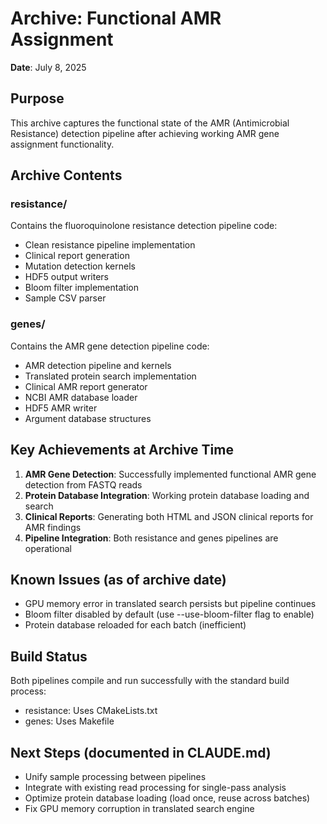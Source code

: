 # Archive: Functional AMR Assignment
**Date**: July 8, 2025

## Purpose
This archive captures the functional state of the AMR (Antimicrobial Resistance) detection pipeline after achieving working AMR gene assignment functionality.

## Archive Contents

### resistance/
Contains the fluoroquinolone resistance detection pipeline code:
- Clean resistance pipeline implementation
- Clinical report generation
- Mutation detection kernels
- HDF5 output writers
- Bloom filter implementation
- Sample CSV parser

### genes/
Contains the AMR gene detection pipeline code:
- AMR detection pipeline and kernels
- Translated protein search implementation
- Clinical AMR report generator
- NCBI AMR database loader
- HDF5 AMR writer
- Argument database structures

## Key Achievements at Archive Time
1. **AMR Gene Detection**: Successfully implemented functional AMR gene detection from FASTQ reads
2. **Protein Database Integration**: Working protein database loading and search
3. **Clinical Reports**: Generating both HTML and JSON clinical reports for AMR findings
4. **Pipeline Integration**: Both resistance and genes pipelines are operational

## Known Issues (as of archive date)
- GPU memory error in translated search persists but pipeline continues
- Bloom filter disabled by default (use --use-bloom-filter flag to enable)
- Protein database reloaded for each batch (inefficient)

## Build Status
Both pipelines compile and run successfully with the standard build process:
- resistance: Uses CMakeLists.txt
- genes: Uses Makefile

## Next Steps (documented in CLAUDE.md)
- Unify sample processing between pipelines
- Integrate with existing read processing for single-pass analysis
- Optimize protein database loading (load once, reuse across batches)
- Fix GPU memory corruption in translated search engine